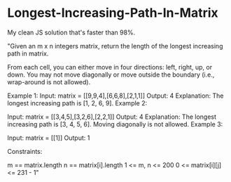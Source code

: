 # Longest-Increasing-Path-In-Matrix

My clean JS solution that's faster than 98%. 

"Given an m x n integers matrix, return the length of the longest increasing path in matrix.


From each cell, you can either move in four directions: left, right, up, or down. You may not move diagonally or move outside the boundary (i.e., wrap-around is not allowed).




Example 1:
Input: matrix = [[9,9,4],[6,6,8],[2,1,1]]
Output: 4
Explanation: The longest increasing path is [1, 2, 6, 9].
Example 2:


Input: matrix = [[3,4,5],[3,2,6],[2,2,1]]
Output: 4
Explanation: The longest increasing path is [3, 4, 5, 6]. Moving diagonally is not allowed.
Example 3:

Input: matrix = [[1]]
Output: 1
 

Constraints:

m == matrix.length
n == matrix[i].length
1 <= m, n <= 200
0 <= matrix[i][j] <= 231 - 1"
